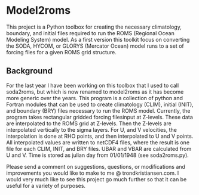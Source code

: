<h1>Model2roms</h1>

This project is a Python toolbox for creating the necessary climatology, boundary, and initial files 
required to run the ROMS (Regional Ocean Modeling System) model. As a first version this toolkit focus on 
converting the SODA, HYCOM, or GLORYS (Mercator Ocean) model runs to a set of forcing files for a given ROMS 
grid structure.

<h2>Background</h2>

For the last year I have been working on this toolbox that I used to call soda2roms, but which is now 
renamed to model2roms as it has become more generic over the years. This program is a collection of python 
and Fortran modules that can be used to create climatology (CLIM), initial (INIT), and boundary (BRY) files 
necessary to run the ROMS model. Currently, the program takes rectangular gridded forcing filesinput at 
Z-levels. These data are interpolated to the ROMS grid at Z-levels. Then the Z-levels are interpolated 
vertically to the sigma layers. For U, and V velocities, the interpolation is done at RHO points, and then 
interpolated to U and V points. All interpolated values are written to netCDF4 files, where the result is one 
file for each CLIM, INIT, and BRY files. UBAR and VBAR are calculated from U and V. Time is stored as julian 
day from 01/01/1948 (see soda2roms.py).

Please send a comment on suggestions, questions, or modifications and improvements you would like to
make to me @ trondkristiansen.com. I would very much like to see this project go much further so that it can be
useful for a variety of purposes.
